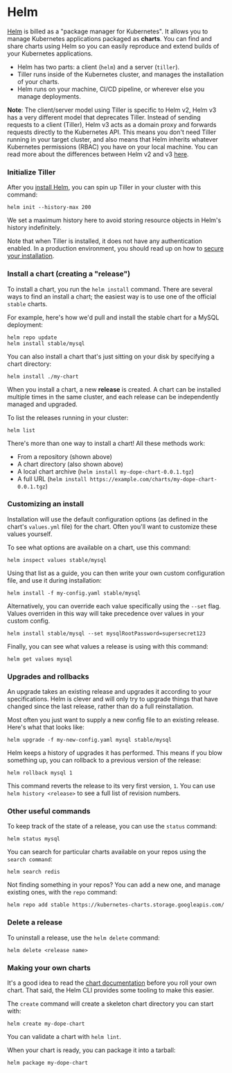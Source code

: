 Helm
====

[Helm](https://helm.sh/docs) is billed as a "package manager for Kubernetes". It allows you to manage Kubernetes applications packaged as __charts__. You can find and share charts using Helm so you can easily reproduce and extend builds of your Kubernetes applications.

* Helm has two parts: a client (`helm`) and a server (`tiller`).
* Tiller runs inside of the Kubernetes cluster, and manages the installation of your charts.
* Helm runs on your machine, CI/CD pipeline, or wherever else you manage deployments.

__Note__: The client/server model using Tiller is specific to Helm v2, Helm v3 has a very different model that deprecates Tiller. Instead of sending requests to a client (Tiller), Helm v3 acts as a domain proxy and forwards requests directly to the Kubernetes API. This means you don't need Tiller running in your target cluster, and also means that Helm inherits whatever Kubernetes permissions (RBAC) you have on your local machine. You can read more about the differences between Helm v2 and v3 [here](https://helm.sh/docs/topics/v2_v3_migration/).

### Initialize Tiller

After you [install Helm](https://helm.sh/docs/using_helm/#installing-helm), you can spin up Tiller in your cluster with this command:

```
helm init --history-max 200
```

We set a maximum history here to avoid storing resource objects in Helm's history indefinitely.

Note that when Tiller is installed, it does not have any authentication enabled. In a production environment, you should read up on how to [secure your installation](https://helm.sh/docs/using_helm/#securing-your-helm-installation).

### Install a chart (creating a "release")

To install a chart, you run the `helm install` command. There are several ways to find an install a chart; the easiest way is to use one of the official `stable` charts.

For example, here's how we'd pull and install the stable chart for a MySQL deployment:

```
helm repo update
helm install stable/mysql
```

You can also install a chart that's just sitting on your disk by specifying a chart directory:

```
helm install ./my-chart
```

When you install a chart, a new __release__ is created. A chart can be installed multiple times in the same cluster, and each release can be independently managed and upgraded.

To list the releases running in your cluster:

```
helm list
```

There's more than one way to install a chart! All these methods work:

* From a repository (shown above)
* A chart directory (also shown above)
* A local chart archive (`helm install my-dope-chart-0.0.1.tgz`)
* A full URL (`helm install https://example.com/charts/my-dope-chart-0.0.1.tgz`)

### Customizing an install

Installation will use the default configuration options (as defined in the chart's `values.yml` file) for the chart. Often you'll want to customize these values yourself.

To see what options are available on a chart, use this command:

```
helm inspect values stable/mysql
```

Using that list as a guide, you can then write your own custom configuration file, and use it during installation:

```
helm install -f my-config.yaml stable/mysql
```

Alternatively, you can override each value specifically using the `--set` flag. Values overriden in this way will take precedence over values in your custom config.

```
helm install stable/mysql --set mysqlRootPassword=supersecret123
```

Finally, you can see what values a release is using with this command:

```
helm get values mysql
```

### Upgrades and rollbacks

An upgrade takes an existing release and upgrades it according to your specifications. Helm is clever and will only try to upgrade things that have changed since the last release, rather than do a full reinstallation.

Most often you just want to supply a new config file to an existing release. Here's what that looks like:

```
helm upgrade -f my-new-config.yaml mysql stable/mysql
```

Helm keeps a history of upgrades it has performed. This means if you blow something up, you can rollback to a previous version of the release:

```
helm rollback mysql 1
```

This command reverts the release to its very first version, `1`. You can use `helm history <release>` to see a full list of revision numbers.

### Other useful commands

To keep track of the state of a release, you can use the `status` command:

```
helm status mysql
```

You can search for particular charts available on your repos using the `search command`:

```
helm search redis
```

Not finding something in your repos? You can add a new one, and manage existing ones, with the `repo` command:

```
helm repo add stable https://kubernetes-charts.storage.googleapis.com/
```

### Delete a release

To uninstall a release, use the `helm delete` command:

```
helm delete <release name>
```

### Making your own charts

It's a good idea to read the [chart documentation](https://github.com/helm/helm/blob/master/docs/charts.md) before you roll your own chart. That said, the Helm CLI provides some tooling to make this easier.

The `create` command will create a skeleton chart directory you can start with:

```
helm create my-dope-chart
```

You can validate a chart with `helm lint`.

When your chart is ready, you can package it into a tarball:

```
helm package my-dope-chart
```
